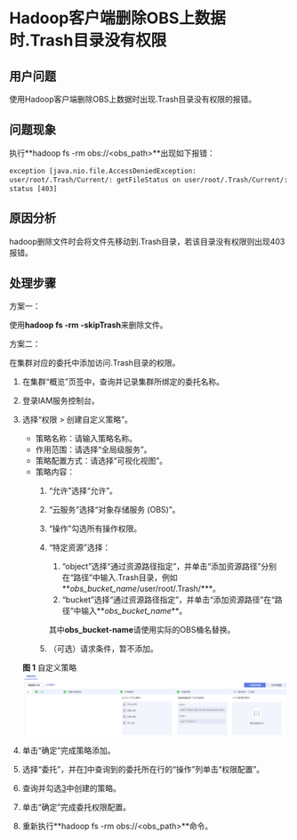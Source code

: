 # Hadoop客户端删除OBS上数据时.Trash目录没有权限<a name="mrs_03_0227"></a>

## 用户问题<a name="section18305143583116"></a>

使用Hadoop客户端删除OBS上数据时出现.Trash目录没有权限的报错。

## 问题现象<a name="section117424454313"></a>

执行**hadoop fs -rm obs://<obs\_path\>**出现如下报错：

```
exception [java.nio.file.AccessDeniedException: user/root/.Trash/Current/: getFileStatus on user/root/.Trash/Current/: status [403]
```

## 原因分析<a name="section1237061220324"></a>

hadoop删除文件时会将文件先移动到.Trash目录，若该目录没有权限则出现403报错。

## 处理步骤<a name="section11365635122812"></a>

方案一：

使用**hadoop fs -rm -skipTrash**来删除文件。

方案二：

在集群对应的委托中添加访问.Trash目录的权限。

1.  <a name="li5623132122112"></a>在集群“概览”页签中，查询并记录集群所绑定的委托名称。
2.  登录IAM服务控制台。
3.  <a name="li18820555152219"></a>选择“权限 \> 创建自定义策略”。

    -   策略名称：请输入策略名称。
    -   作用范围：请选择“全局级服务”。
    -   策略配置方式：请选择“可视化视图”。
    -   策略内容：
        1.  “允许”选择“允许”。
        2.  “云服务”选择“对象存储服务 \(OBS\)”。
        3.  “操作”勾选所有操作权限。
        4.  “特定资源”选择：

            1.  “object”选择“通过资源路径指定”，并单击“添加资源路径”分别在“路径”中输入.Trash目录，例如**_obs\_bucket\_name_/user/root/.Trash/\***。
            2.  “bucket”选择“通过资源路径指定”，并单击“添加资源路径”在“路径”中输入**_obs\_bucket\_name_**。

            其中**obs\_bucket-name**请使用实际的OBS桶名替换。

        5.  （可选）请求条件，暂不添加。

    **图 1**  自定义策略<a name="fig12607163641518"></a>  
    ![](figures/自定义策略-0.png "自定义策略-0")

4.  单击“确定”完成策略添加。
5.  选择“委托”，并在[1](#li5623132122112)中查询到的委托所在行的“操作”列单击“权限配置”。
6.  查询并勾选[3](#li18820555152219)中创建的策略。
7.  单击“确定”完成委托权限配置。
8.  重新执行**hadoop fs -rm obs://<obs\_path\>**命令。

